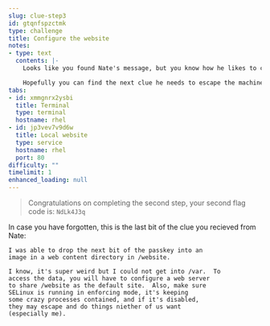 ```yaml
---
slug: clue-step3
id: gtqnfspzctmk
type: challenge
title: Configure the website
notes:
- type: text
  contents: |-
    Looks like you found Nate's message, but you know how he likes to complicate things.

    Hopefully you can find the next clue he needs to escape the machine...
tabs:
- id: xmmgnrx2ysbi
  title: Terminal
  type: terminal
  hostname: rhel
- id: jp3vev7v9d6w
  title: Local website
  type: service
  hostname: rhel
  port: 80
difficulty: ""
timelimit: 1
enhanced_loading: null
---
```

>Congratulations on completing the second step, your second flag code is: `NdLk4J3q`


In case you have forgotten, this is the last bit of the clue you recieved from Nate:


```nocopy
I was able to drop the next bit of the passkey into an
image in a web content directory in /website.

I know, it's super weird but I could not get into /var.  To
access the data, you will have to configure a web server
to share /website as the default site.  Also, make sure
SELinux is running in enforcing mode, it's keeping
some crazy processes contained, and if it's disabled,
they may escape and do things niether of us want
(especially me).
```
